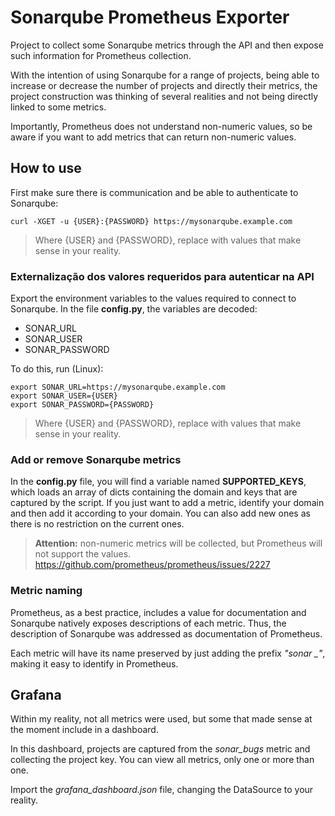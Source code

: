 # Sonarqube Prometheus Exporter

Project to collect some Sonarqube metrics through the API and then expose such information for Prometheus collection.

With the intention of using Sonarqube for a range of projects, being able to increase or decrease the number of projects and directly their metrics, the project construction was thinking of several realities and not being directly linked to some metrics.

Importantly, Prometheus does not understand non-numeric values, so be aware if you want to add metrics that can return non-numeric values.

## How to use

First make sure there is communication and be able to authenticate to Sonarqube:
```
curl -XGET -u {USER}:{PASSWORD} https://mysonarqube.example.com
```
> Where {USER} and {PASSWORD}, replace with values that make sense in your reality.

### Externalização dos valores requeridos para autenticar na API
Export the environment variables to the values required to connect to Sonarqube. In the file **config.py**, the variables are decoded:
- SONAR_URL
- SONAR_USER
- SONAR_PASSWORD

To do this, run (Linux):
```
export SONAR_URL=https://mysonarqube.example.com
export SONAR_USER={USER}
export SONAR_PASSWORD={PASSWORD}
```
> Where {USER} and {PASSWORD}, replace with values that make sense in your reality.

### Add or remove Sonarqube metrics

In the **config.py** file, you will find a variable named **SUPPORTED_KEYS**, which loads an array of dicts containing the domain and keys that are captured by the script. If you just want to add a metric, identify your domain and then add it according to your domain. You can also add new ones as there is no restriction on the current ones.

> **Attention:** non-numeric metrics will be collected, but Prometheus will not support the values.
> https://github.com/prometheus/prometheus/issues/2227

### Metric naming

Prometheus, as a best practice, includes a value for documentation and Sonarqube natively exposes descriptions of each metric. Thus, the description of Sonarqube was addressed as documentation of Prometheus.

Each metric will have its name preserved by just adding the prefix *"sonar _"*, making it easy to identify in Prometheus.

## Grafana

Within my reality, not all metrics were used, but some that made sense at the moment include in a dashboard.

In this dashboard, projects are captured from the *sonar_bugs* metric and collecting the project key. You can view all metrics, only one or more than one.

Import the *grafana_dashboard.json* file, changing the DataSource to your reality.